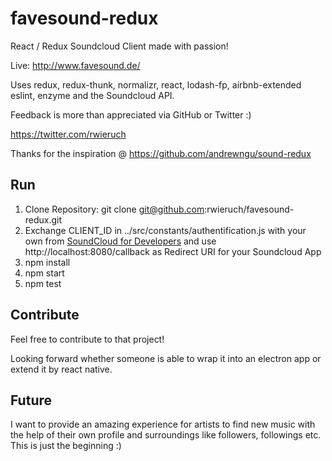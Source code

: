 # favesound-redux

React / Redux Soundcloud Client made with passion!

Live: http://www.favesound.de/

Uses redux, redux-thunk, normalizr, react, lodash-fp, airbnb-extended eslint, enzyme and the Soundcloud API.

Feedback is more than appreciated via GitHub or Twitter :)

https://twitter.com/rwieruch

Thanks for the inspiration @ https://github.com/andrewngu/sound-redux

## Run

1. Clone Repository: git clone git@github.com:rwieruch/favesound-redux.git
2. Exchange CLIENT_ID in ../src/constants/authentification.js with your own from [SoundCloud for Developers](https://developers.soundcloud.com/) and use http://localhost:8080/callback as Redirect URI for your Soundcloud App
3. npm install
4. npm start
5. npm test

## Contribute

Feel free to contribute to that project!

Looking forward whether someone is able to wrap it into an electron app or extend it by react native.

## Future

I want to provide an amazing experience for artists to find new music with the help of their own profile and surroundings like followers, followings etc. This is just the beginning :)